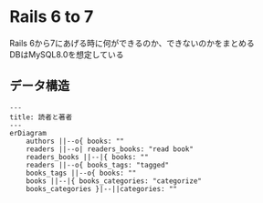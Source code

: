 # Rails 6 to 7

Rails 6から7にあげる時に何ができるのか、できないのかをまとめる  
DBはMySQL8.0を想定している

## データ構造

```mermaid
---
title: 読者と著者
---
erDiagram
    authors ||--o{ books: ""
    readers ||--o| readers_books: "read book"
    readers_books ||--|{ books: ""
    readers ||--o{ books_tags: "tagged"
    books_tags ||--o{ books: ""
    books ||--|{ books_categories: "categorize"
    books_categories }|--||categories: ""
```
